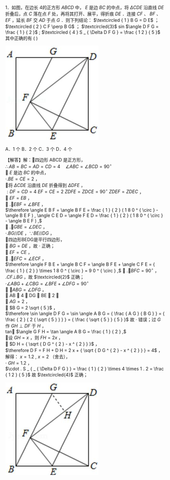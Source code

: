 1．如图，在边长 4的正方形 $A B C D$ 中， $E$ 是边 $B C$ 的中点，将 $\Delta C D E$ 沿直线 $D E$ 折叠后，点 $C$ 落在点 $F$ 处，再将其打开、展平，得折痕 $D E$ ．连接 $C F$ 、 $B F$ 、 $E F$ ，延长 $B F$ 交 $A D$ 于点 $G$ ．则下列结论： $\textcircled { 1 } B G = D E$ ；$\textcircled { 2 } C F \perp B G$ ； $\textcircled{3}$ sin $\angle D F G = \frac { 1 } { 2 }$ ; $\textcircled { 4 } S _ { \Delta D F G } = \frac { 1 2 } { 5 }$ 其中正确的有 ( )

![](<../../qs_image_DB/专题1-5_正方形基本型·母题溯源（解析版）_/05011b7aee7710dbd0e0c70926c9bcd219ecbd129d78483fc2cbd126c80bad88.jpg>)

A．1 个 B．2 个 C．3 个 D．4 个

【解答】解：四边形 ABCD 是正方形，  
$\therefore A B = B C = A D = C D = 4 \quad \angle A B C = \angle B C D = 9 0 ^ { \circ }$   
 $E$ 是边 $B C$ 的中点，  
$\cdot . B E = C E = 2$ ，  
将 $\Delta C D E$ 沿直线 $D E$ 折叠得到 $\Delta D F E$ ，  
$: D F = C D = 4 ~ E F = C E = 2 ~ Z D F E = Z D C E = 9 0 ^ { \circ } ~ Z D E F = Z D E C$ ，  
 $E F = E B$ ，  
 $. \angle E B F = \angle B F E$ ，  
$\therefore \angle E B F = \angle B F E = \frac { 1 } { 2 } ( 1 8 0 ^ { \circ } - \angle B E F ) , \angle C E D = \angle F E D = \frac { 1 } { 2 } ( 1 8 0 ^ { \circ } - \angle B E F ) ,$   
 $. \angle G B E = \angle D E C$ ，  
$\cdot . B G / / D E$ ，$\because B E / / D G$ ，  
四边形BEDG是平行四边形，  
 $B G = D E$ ，故 $\cdot$ 正确；  
 $E F = C E$ ，  
 $. \angle E F C = \angle E C F$ ，  
$\therefore \angle F B E + \angle B C F = \angle B F E + \angle C F E = { \frac { 1 } { 2 } } \times 1 8 0 ^ { \circ } = 9 0 ^ { \circ } ,$  $. \angle B F C = 9 0 ^ { \circ }$ ，  
$. C F \bot B G$ ，故 $\textcircled{2}$ 正确；  
$\cdot \angle A B G + \angle C B G = \angle B F E + \angle D F G = 9 0 ^ { \circ }$   
 $\angle A B G = \angle D F G$ ，  
 AB  4 ， DG  BE  2 ，  
 $A G = 2$ ，  
 $B G = 2 \sqrt { 5 }$ ，  
$\therefore \sin \angle D F G = \sin \angle A B G = { \frac { A G } { B G } } = { \frac { 2 } { 2 { \sqrt { 5 } } } } = { \frac { \sqrt { 5 } } { 5 } }$ 故 $\cdot$ 错误；过 $G$ 作 $G H \perp D F$ 于 $H$ ，  
tan $\angle G F H = \tan \angle A B G = \frac { 1 } { 2 } ,$   
设 $G H = x$ ，则 $F H = 2 x$ ，  
 $D H = { \sqrt { D G ^ { 2 } - x ^ { 2 } } }$ ，  
$\therefore D F = F H + D H = 2 x + { \sqrt { D G ^ { 2 } - x ^ { 2 } } } = 4$ ，  
解得： $x = 1 . 2 ~ , ~ x = 2$ （舍去），  
$\cdot \ G H = 1 . 2$ ，  
$\cdot . S _ { _ { \Delta D F G } } = \frac { 1 } { 2 } \times 4 \times 1 . 2 = \frac { 1 2 } { 5 }$ 故 $\textcircled{4}$ 正确；

![](<../../qs_image_DB/专题1-5_正方形基本型·母题溯源（解析版）_/6e560f7da65de762881da0cbecb64901bdeab9349e19b2f114d1825bba509425.jpg>)

